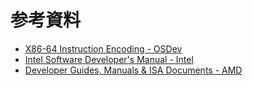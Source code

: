 # 参考資料

- [X86-64 Instruction Encoding - OSDev](https://wiki.osdev.org/X86-64_Instruction_Encoding)
- [Intel Software Developer's Manual - Intel](https://software.intel.com/en-us/articles/intel-sdm)
- [Developer Guides, Manuals & ISA Documents - AMD]([https://developer.amd.com/resources/developer-guides-manuals/](https://developer.amd.com/resources/developer-guides-manuals/))
